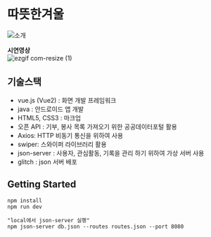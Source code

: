 # 따뜻한겨울
![소개](https://github.com/developJA/vue-wram-winter/assets/110533768/5873d9a6-ae94-432b-ac58-1853db16772d)

<b>시연영상</b><br>
![ezgif com-resize (1)](https://github.com/developJA/vue-wram-winter/assets/110533768/cc966f2c-a82b-4ceb-ac95-bdc598186849)

## 기술스택

- vue.js (Vue2) : 화면 개발 프레임워크
- java : 안드로이드 앱 개발
- HTML5, CSS3 : 마크업
- 오픈 API : 기부, 봉사 목록 가져오기 위한 공공데이터포털 활용
- Axios: HTTP 비동기 통신을 위하여 사용
- swiper: 스와이퍼 라이브러리 활용
- json-server : 사용자, 관심활동, 기록을 관리 하기 위하여 가상 서버 사용
- glitch : json 서버 배포


## Getting Started

```
npm install
npm run dev

"local에서 json-server 실행"
npm json-server db.json --routes routes.json --port 8080
```
